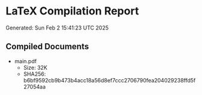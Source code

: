 # LaTeX Compilation Report
Generated: Sun Feb  2 15:41:23 UTC 2025
## Compiled Documents
- main.pdf
  - Size: 32K
  - SHA256: b6bf9592cb9b473b4acc18a56d8ef7ccc2706790fea204029238ffd5f27054aa

